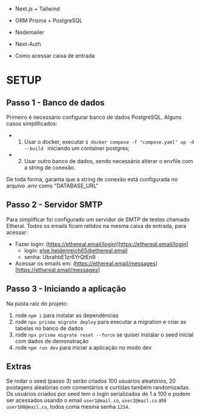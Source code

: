 - Next.js + Tailwind
- ORM Prisma + PostgreSQL
- Nodemailer
- Next-Auth


- Como acessar caixa de entrada

# SETUP

## Passo 1 - Banco de dados

Primeiro é necessário configurar banco de dados PostgreSQL. Alguns casos simplificados:

- 1. Usar o docker, executar `$ docker compose -f "compose.yaml" up -d --build ` iniciando um container postgres;
- 2. Usar outro banco de dados, sendo necessário alterar o envfile com a string de conexão.

De toda forma, garanta que a string de conexão está configurada no arquivo .env como "DATABASE_URL"

## Passo 2 - Servidor SMTP

Para simplificar foi configurado um servidor de SMTP de testes chamado Etheral. Todos os emails ficam retidos na mesma caixa de entrada, para acessar:

- Fazer login: (https://ethereal.email/login)[https://ethereal.email/login]
    - login: else.heidenreich65@ethereal.email
    - senha: UbrahbE1zr6YrQtEn9
- Acessar os emails em: (https://ethereal.email/messages)[https://ethereal.email/messages]

## Passo 3 - Iniciando a aplicação

Na pasta raiz do projeto:

1. rode `npm i` para instalar as dependências
2. rode `npx prisma migrate deploy` para executar a migration e criar as tabelas no banco de dados
3. rode `npx prisma migrate reset --force` se quiser instalar o seed inicial com dados de demonstração
4. rode `npm run dev` para iniciar a aplicação no modo dev


## Extras

Se rodar o seed (passo 3) serão criados 100 usuários aleatórios, 20 postagens aleatórias com comentários e curtidas também randomizadas.
Os usuários criados por seed tem o login serializados de 1 a 100 e podem ser acessados usando o email `user1@mail.co`, `user2@mail.co` até `user100@mail.co`, todos coma  mesma senha `1234`.